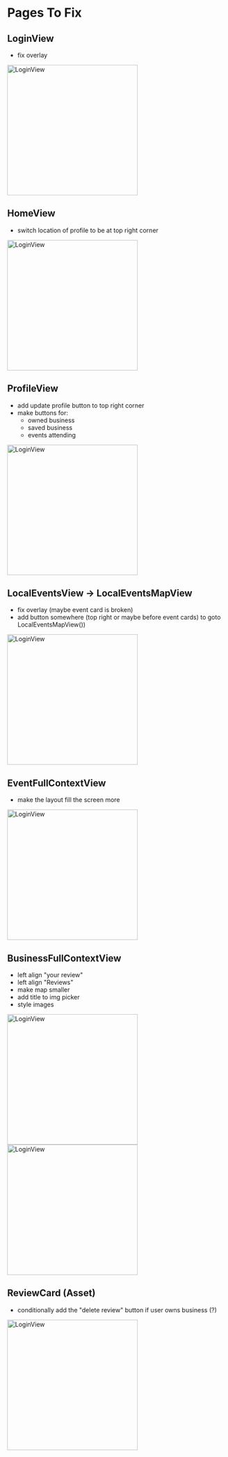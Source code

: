 # Pages To Fix

## LoginView
- fix overlay

<img src="loginview.png" alt="LoginView" width="300">

## HomeView
- switch location of profile to be at top right corner

<img src="homeview.png" alt="LoginView" width="300">


## ProfileView
- add update profile button to top right corner
- make buttons for:
    - owned business
    - saved business
    - events attending

<img src="profileview.png" alt="LoginView" width="300">


## LocalEventsView -> LocalEventsMapView
- fix overlay (maybe event card is broken)
- add button somewhere (top right or maybe before event cards) to goto LocalEventsMapView())

<img src="eventslistview.png" alt="LoginView" width="300">


## EventFullContextView
- make the layout fill the screen more

<img src="eventfullcontext.png" alt="LoginView" width="300">

## BusinessFullContextView
- left align "your review"
- left align "Reviews"
- make map smaller
- add title to img picker
- style images

<img src="businessfullcontextview.png" alt="LoginView" width="300">
<img src="businessfullcontext2.png" alt="LoginView" width="300">

## ReviewCard (Asset)
- conditionally add the "delete review" button if user owns business (?)

<img src="reviewcard.png" alt="LoginView" width="300">


